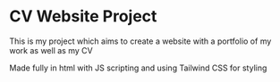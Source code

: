 # CV Website Project

This is my project which aims to create a website with a portfolio of my work as well as my CV

Made fully in html with JS scripting and using Tailwind CSS for styling
